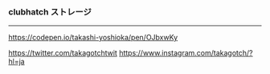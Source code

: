 ### clubhatch ストレージ
---
https://codepen.io/takashi-yoshioka/pen/OJbxwKy

https://twitter.com/takagotchtwit
https://www.instagram.com/takagotch/?hl=ja



```
```

```
```

```
```


